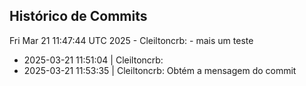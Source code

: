 ## Histórico de Commits
Fri Mar 21 11:47:44 UTC 2025 - Cleiltoncrb: - mais um teste
- 2025-03-21 11:51:04 | Cleiltoncrb: 
- 2025-03-21 11:53:35 | Cleiltoncrb: Obtém a mensagem do commit
